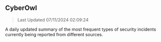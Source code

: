 ## CyberOwl 
> Last Updated 07/11/2024 02:09:24 


A daily updated summary of the most frequent types of security incidents currently being reported from different sources.

